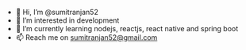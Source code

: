 - 👋 Hi, I’m @sumitranjan52
- 👀 I’m interested in development
- 🌱 I’m currently learning nodejs, reactjs, react native and spring boot
- 📫 Reach me on sumitranjan52@gmail.com

<!---
sumitranjan52/sumitranjan52 is a ✨ special ✨ repository because its `README.md` (this file) appears on your GitHub profile.
You can click the Preview link to take a look at your changes.
--->
